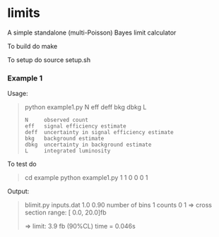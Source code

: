 # limits
A simple standalone (multi-Poisson)  Bayes limit calculator

To build do
	make
  
To setup do
	source setup.sh

### Example 1
	
Usage:
>	python example1.py N eff deff bkg dbkg L
>
>     N     observed count
>     eff   signal efficiency estimate
>     deff  uncertainty in signal efficiency estimate
>     bkg   background estimate
>     dbkg  uncertainty in background estimate
>     L     integrated luminosity

To test do
>   cd example
>   python example1.py 1 1 0 0 0 1
  
Output:
>
>	blimit.py inputs.dat        1.0 0.90
>	number of bins 1
>	counts
>		0		1
>	=> cross section range: [   0.0,   20.0]fb
>		
>	=> limit:    3.9 fb (90%CL)	time =   0.046s
>
